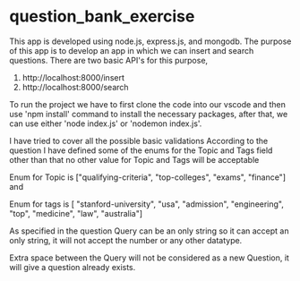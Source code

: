 # question_bank_exercise
This app is developed using node.js, express.js, and mongodb.
The purpose of this app is to develop an app in which we can insert and search questions.
There are two basic API's for this purpose,
1. http://localhost:8000/insert
2. http://localhost:8000/search

To run the project we have to first clone the code into our vscode and then use 'npm install' command to install the necessary packages, after that, we can use either 'node index.js' or 'nodemon index.js'.

I have tried to cover all the possible basic validations
According to the question I have defined some of the enums for the Topic and Tags field other than that no other value for Topic and Tags will be acceptable

Enum for Topic is ["qualifying-criteria", "top-colleges", "exams", "finance"] and 

Enum for tags is [ "stanford-university", "usa", "admission", "engineering", "top", "medicine", "law", "australia"]

As specified in the question Query can be an only string so it can accept an only string, it will not accept the number or any other datatype.

Extra space between the Query will not be considered as a new Question, it will give a question already exists.
